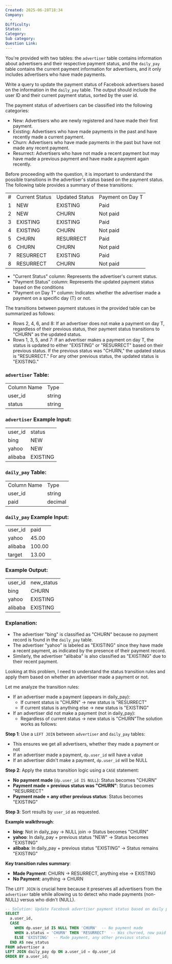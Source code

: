 ```yaml
---
Created: 2025-06-28T18:34
Company:
  -
Difficulty:
Status:
Category:
Sub category:
Question Link:
---
```

You're provided with two tables: the `advertiser` table contains information about advertisers and their respective payment status, and the `daily_pay` table contains the current payment information for advertisers, and it only includes advertisers who have made payments.

Write a query to update the payment status of Facebook advertisers based on the information in the `daily_pay` table. The output should include the user ID and their current payment status, sorted by the user id.

The payment status of advertisers can be classified into the following categories:

- New: Advertisers who are newly registered and have made their first payment.
- Existing: Advertisers who have made payments in the past and have recently made a current payment.
- Churn: Advertisers who have made payments in the past but have not made any recent payment.
- Resurrect: Advertisers who have not made a recent payment but may  
    have made a previous payment and have made a payment again recently.  
    

Before proceeding with the question, it is important to understand the possible transitions in the advertiser's status based on the payment status. The following table provides a summary of these transitions:

|   |   |   |   |
|---|---|---|---|
|#|Current Status|Updated Status|Payment on Day T|
|1|NEW|EXISTING|Paid|
|2|NEW|CHURN|Not paid|
|3|EXISTING|EXISTING|Paid|
|4|EXISTING|CHURN|Not paid|
|5|CHURN|RESURRECT|Paid|
|6|CHURN|CHURN|Not paid|
|7|RESURRECT|EXISTING|Paid|
|8|RESURRECT|CHURN|Not paid|

- "Current Status" column: Represents the advertiser's current status.
- "Payment Status" column: Represents the updated payment status based on the conditions
- "Payment on Day T" column: Indicates whether the advertiser made a payment on a specific day (T) or not.

The transitions between payment statuses in the provided table can be summarized as follows:

- Rows 2, 4, 6, and 8: If an advertiser does not make a payment on day T, regardless of their previous status, their payment status transitions to "CHURN" as the updated status.
- Rows 1, 3, 5, and 7: If an advertiser makes a payment on day T, the status is updated to either "EXISTING" or "RESURRECT" based on their previous status. If the previous status was "CHURN," the updated status is "RESURRECT." For any other previous status, the updated status is "EXISTING."

### `advertiser` Table:

|   |   |
|---|---|
|Column Name|Type|
|user_id|string|
|status|string|

### `advertiser` Example Input:

|   |   |
|---|---|
|user_id|status|
|bing|NEW|
|yahoo|NEW|
|alibaba|EXISTING|

### `daily_pay` Table:

|   |   |
|---|---|
|Column Name|Type|
|user_id|string|
|paid|decimal|

### `daily_pay` Example Input:

|   |   |
|---|---|
|user_id|paid|
|yahoo|45.00|
|alibaba|100.00|
|target|13.00|

### Example Output:

|   |   |
|---|---|
|user_id|new_status|
|bing|CHURN|
|yahoo|EXISTING|
|alibaba|EXISTING|

### Explanation:

- The advertiser "bing" is classified as "CHURN" because no payment record is found in the `daily_pay` table.
- The advertiser "yahoo" is labeled as "EXISTING" since they have made a recent payment, as indicated by the presence of their payment record.
- Similarly, the advertiser "alibaba" is also classified as "EXISTING" due to their recent payment.

  

Looking at this problem, I need to understand the status transition rules and apply them based on whether an advertiser made a payment or not.

Let me analyze the transition rules:

- If an advertiser made a payment (appears in daily_pay):
    - If current status is "CHURN" → new status is "RESURRECT"
    - If current status is anything else → new status is "EXISTING"
- If an advertiser did not make a payment (not in daily_pay):
    - Regardless of current status → new status is "CHURN"The solution works as follows:

**Step 1**: Use a `LEFT JOIN` between `advertiser` and `daily_pay` tables:

- This ensures we get all advertisers, whether they made a payment or not
- If an advertiser made a payment, `dp.user_id` will have a value
- If an advertiser didn't make a payment, `dp.user_id` will be NULL

**Step 2**: Apply the status transition logic using a `CASE` statement:

- **No payment made** (`dp.user_id IS NULL`): Status becomes "CHURN"
- **Payment made + previous status was "CHURN"**: Status becomes "RESURRECT"
- **Payment made + any other previous status**: Status becomes "EXISTING"

**Step 3**: Sort results by `user_id` as requested.

**Example walkthrough**:

- **bing**: Not in daily_pay → NULL join → Status becomes "CHURN"
- **yahoo**: In daily_pay + previous status "NEW" → Status becomes "EXISTING"
- **alibaba**: In daily_pay + previous status "EXISTING" → Status remains "EXISTING"

**Key transition rules summary**:

- **Made Payment**: CHURN → RESURRECT, anything else → EXISTING
- **No Payment**: anything → CHURN

The `LEFT JOIN` is crucial here because it preserves all advertisers from the `advertiser` table while allowing us to detect who made payments (non-NULL) versus who didn't (NULL).

```SQL
-- Solution: Update Facebook advertiser payment status based on daily payments
SELECT 
  a.user_id,
  CASE 
    WHEN dp.user_id IS NULL THEN 'CHURN'  -- No payment made
    WHEN a.status = 'CHURN' THEN 'RESURRECT'  -- Was churned, now paid
    ELSE 'EXISTING'  -- Made payment, any other previous status
  END AS new_status
FROM advertiser a
LEFT JOIN daily_pay dp ON a.user_id = dp.user_id
ORDER BY a.user_id;
```